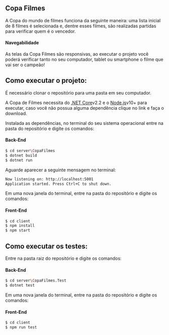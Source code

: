 ## Copa Filmes
A Copa do mundo de filmes funciona da seguinte maneira: uma lista inicial de 8 filmes é selecionada e, dentre esses filmes, são realizadas partidas para verificar quem é o vencedor. 
    
#### Navegabilidade
As telas da Copa Filmes são responsivas, ao executar o projeto você poderá verificar tanto no seu computador, tablet ou smartphone o filme que vai ser o campeão!
    
## Como executar o projeto:
É necessário clonar o repositório para uma pasta em seu computador.

A Copa de Filmes necessita do [.NET Core](https://dotnet.microsoft.com/download)v2.2 e o [Node.js](https://nodejs.org/en/)v10+ para executar, caso você não possua alguma dependência clique no link e faça o download.

Instalada as dependências, no terminal do seu sistema operacional entre na pasta do repositório e digite os comandos:
#### Back-End
```sh
$ cd server\CopaFilmes
$ dotnet build
$ dotnet run
```

Aguarde aparecer a seguinte mensagem no terminal:
```sh
Now listening on: http://localhost:5001
Application started. Press Ctrl+C to shut down.
```

Em uma nova janela do terminal, entre na pasta do repositório e digite os comandos:

#### Front-End
```sh
$ cd client
$ npm install
$ npm start
```



## Como executar os testes:
Entre na pasta raiz do repositório e digite os comandos:

#### Back-End
```sh
$ cd server\CopaFilmes.Test
$ dotnet test
```

Em uma nova janela do terminal, entre na pasta do repositório e digite os comandos:

#### Front-End
```sh
$ cd client
$ npm run test
```



